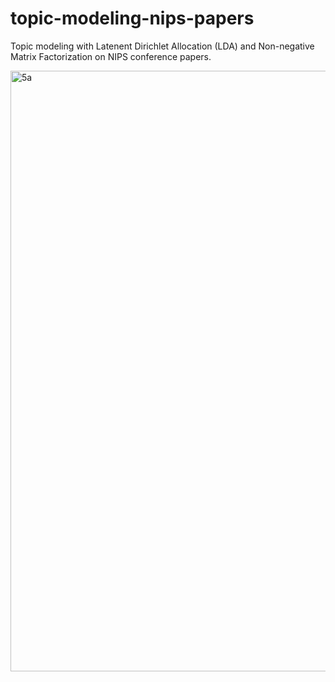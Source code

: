 # topic-modeling-nips-papers
Topic modeling with Latenent Dirichlet Allocation (LDA) and Non-negative Matrix Factorization on NIPS conference papers.

<img width="961" alt="5a" src="https://user-images.githubusercontent.com/31637664/52800348-901bd600-3049-11e9-8eea-06422c37537f.png">
